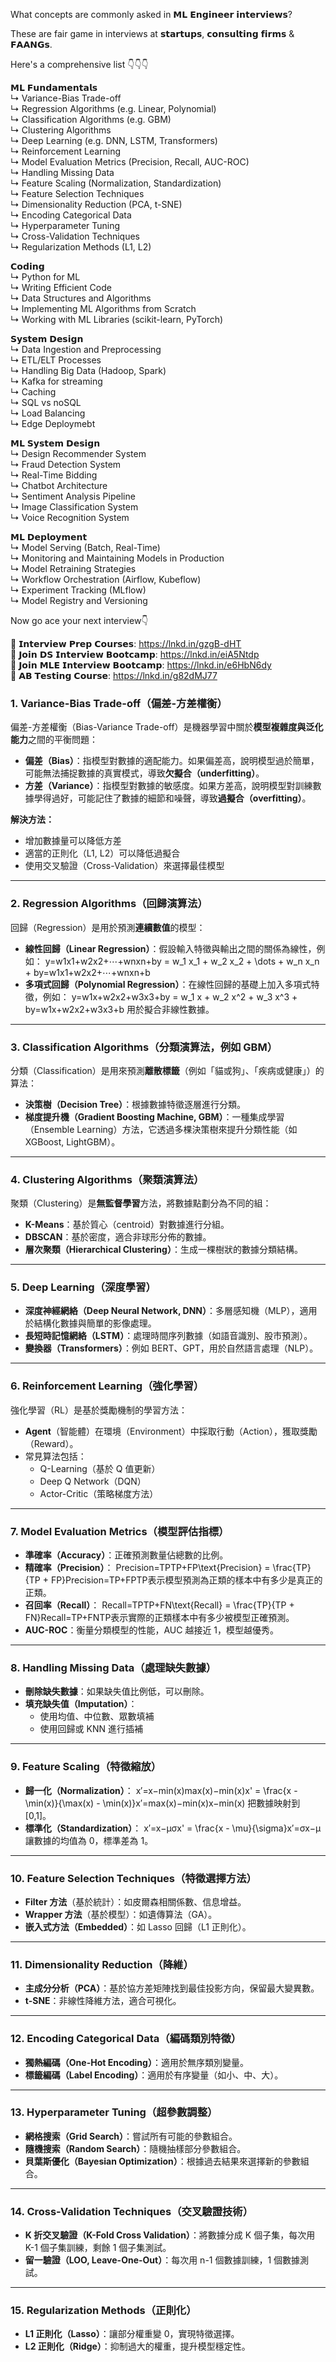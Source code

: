 
What concepts are commonly asked in 𝗠𝗟 𝗘𝗻𝗴𝗶𝗻𝗲𝗲𝗿 𝗶𝗻𝘁𝗲𝗿𝘃𝗶𝗲𝘄𝘀?  
  
These are fair game in interviews at 𝘀𝘁𝗮𝗿𝘁𝘂𝗽𝘀, 𝗰𝗼𝗻𝘀𝘂𝗹𝘁𝗶𝗻𝗴 𝗳𝗶𝗿𝗺𝘀 & 𝗙𝗔𝗔𝗡𝗚𝘀.  
  
Here's a comprehensive list 👇👇👇  
  
𝗠𝗟 𝗙𝘂𝗻𝗱𝗮𝗺𝗲𝗻𝘁𝗮𝗹𝘀  
↳ Variance-Bias Trade-off  
↳ Regression Algorithms (e.g. Linear, Polynomial)  
↳ Classification Algorithms (e.g. GBM)  
↳ Clustering Algorithms  
↳ Deep Learning (e.g. DNN, LSTM, Transformers)  
↳ Reinforcement Learning  
↳ Model Evaluation Metrics (Precision, Recall, AUC-ROC)  
↳ Handling Missing Data  
↳ Feature Scaling (Normalization, Standardization)  
↳ Feature Selection Techniques  
↳ Dimensionality Reduction (PCA, t-SNE)  
↳ Encoding Categorical Data  
↳ Hyperparameter Tuning  
↳ Cross-Validation Techniques  
↳ Regularization Methods (L1, L2)  
  
𝗖𝗼𝗱𝗶𝗻𝗴  
↳ Python for ML  
↳ Writing Efficient Code  
↳ Data Structures and Algorithms  
↳ Implementing ML Algorithms from Scratch  
↳ Working with ML Libraries (scikit-learn, PyTorch)  
  
𝗦𝘆𝘀𝘁𝗲𝗺 𝗗𝗲𝘀𝗶𝗴𝗻  
↳ Data Ingestion and Preprocessing  
↳ ETL/ELT Processes  
↳ Handling Big Data (Hadoop, Spark)  
↳ Kafka for streaming  
↳ Caching  
↳ SQL vs noSQL  
↳ Load Balancing  
↳ Edge Deploymebt  
  
𝗠𝗟 𝗦𝘆𝘀𝘁𝗲𝗺 𝗗𝗲𝘀𝗶𝗴𝗻  
↳ Design Recommender System  
↳ Fraud Detection System  
↳ Real-Time Bidding  
↳ Chatbot Architecture  
↳ Sentiment Analysis Pipeline  
↳ Image Classification System  
↳ Voice Recognition System  
  
𝗠𝗟 𝗗𝗲𝗽𝗹𝗼𝘆𝗺𝗲𝗻𝘁  
↳ Model Serving (Batch, Real-Time)  
↳ Monitoring and Maintaining Models in Production  
↳ Model Retraining Strategies  
↳ Workflow Orchestration (Airflow, Kubeflow)  
↳ Experiment Tracking (MLflow)  
↳ Model Registry and Versioning  
  
Now go ace your next interview👇  
  
📕 𝗜𝗻𝘁𝗲𝗿𝘃𝗶𝗲𝘄 𝗣𝗿𝗲𝗽 𝗖𝗼𝘂𝗿𝘀𝗲𝘀: https://lnkd.in/gzgB-dHT  
📘 𝗝𝗼𝗶𝗻 𝗗𝗦 𝗜𝗻𝘁𝗲𝗿𝘃𝗶𝗲𝘄 𝗕𝗼𝗼𝘁𝗰𝗮𝗺𝗽: https://lnkd.in/eiA5Ntdp  
📙 𝗝𝗼𝗶𝗻 𝗠𝗟𝗘 𝗜𝗻𝘁𝗲𝗿𝘃𝗶𝗲𝘄 𝗕𝗼𝗼𝘁𝗰𝗮𝗺𝗽: https://lnkd.in/e6HbN6dy  
📗 𝗔𝗕 𝗧𝗲𝘀𝘁𝗶𝗻𝗴 𝗖𝗼𝘂𝗿𝘀𝗲: https://lnkd.in/g82dMJ77


### **1. Variance-Bias Trade-off（偏差-方差權衡）**

偏差-方差權衡（Bias-Variance Trade-off）是機器學習中關於**模型複雜度與泛化能力**之間的平衡問題：

- **偏差（Bias）**：指模型對數據的適配能力。如果偏差高，說明模型過於簡單，可能無法捕捉數據的真實模式，導致**欠擬合（underfitting）**。
- **方差（Variance）**：指模型對數據的敏感度。如果方差高，說明模型對訓練數據學得過好，可能記住了數據的細節和噪聲，導致**過擬合（overfitting）**。

**解決方法：**

- 增加數據量可以降低方差
- 適當的正則化（L1, L2）可以降低過擬合
- 使用交叉驗證（Cross-Validation）來選擇最佳模型

---

### **2. Regression Algorithms（回歸演算法）**

回歸（Regression）是用於預測**連續數值**的模型：

- **線性回歸（Linear Regression）**：假設輸入特徵與輸出之間的關係為線性，例如： y=w1x1+w2x2+⋯+wnxn+by = w_1 x_1 + w_2 x_2 + \dots + w_n x_n + by=w1​x1​+w2​x2​+⋯+wn​xn​+b
- **多項式回歸（Polynomial Regression）**：在線性回歸的基礎上加入多項式特徵，例如： y=w1x+w2x2+w3x3+by = w_1 x + w_2 x^2 + w_3 x^3 + by=w1​x+w2​x2+w3​x3+b 用於擬合非線性數據。

---

### **3. Classification Algorithms（分類演算法，例如 GBM）**

分類（Classification）是用來預測**離散標籤**（例如「貓或狗」、「疾病或健康」）的算法：

- **決策樹（Decision Tree）**：根據數據特徵逐層進行分類。
- **梯度提升機（Gradient Boosting Machine, GBM）**：一種集成學習（Ensemble Learning）方法，它透過多棵決策樹來提升分類性能（如 XGBoost, LightGBM）。

---

### **4. Clustering Algorithms（聚類演算法）**

聚類（Clustering）是**無監督學習**方法，將數據點劃分為不同的組：

- **K-Means**：基於質心（centroid）對數據進行分組。
- **DBSCAN**：基於密度，適合非球形分佈的數據。
- **層次聚類（Hierarchical Clustering）**：生成一棵樹狀的數據分類結構。

---

### **5. Deep Learning（深度學習）**

- **深度神經網絡（Deep Neural Network, DNN）**：多層感知機（MLP），適用於結構化數據與簡單的影像處理。
- **長短時記憶網絡（LSTM）**：處理時間序列數據（如語音識別、股市預測）。
- **變換器（Transformers）**：例如 BERT、GPT，用於自然語言處理（NLP）。

---

### **6. Reinforcement Learning（強化學習）**

強化學習（RL）是基於獎勵機制的學習方法：

- **Agent**（智能體）在環境（Environment）中採取行動（Action），獲取獎勵（Reward）。
- 常見算法包括：
    - Q-Learning（基於 Q 值更新）
    - Deep Q Network（DQN）
    - Actor-Critic（策略梯度方法）

---

### **7. Model Evaluation Metrics（模型評估指標）**

- **準確率（Accuracy）**：正確預測數量佔總數的比例。
- **精確率（Precision）**： Precision=TPTP+FP\text{Precision} = \frac{TP}{TP + FP}Precision=TP+FPTP​ 表示模型預測為正類的樣本中有多少是真正的正類。
- **召回率（Recall）**： Recall=TPTP+FN\text{Recall} = \frac{TP}{TP + FN}Recall=TP+FNTP​ 表示實際的正類樣本中有多少被模型正確預測。
- **AUC-ROC**：衡量分類模型的性能，AUC 越接近 1，模型越優秀。

---

### **8. Handling Missing Data（處理缺失數據）**

- **刪除缺失數據**：如果缺失值比例低，可以刪除。
- **填充缺失值（Imputation）**：
    - 使用均值、中位數、眾數填補
    - 使用回歸或 KNN 進行插補

---

### **9. Feature Scaling（特徵縮放）**

- **歸一化（Normalization）**： x′=x−min⁡(x)max⁡(x)−min⁡(x)x' = \frac{x - \min(x)}{\max(x) - \min(x)}x′=max(x)−min(x)x−min(x)​ 把數據映射到 [0,1]。
- **標準化（Standardization）**： x′=x−μσx' = \frac{x - \mu}{\sigma}x′=σx−μ​ 讓數據的均值為 0，標準差為 1。

---

### **10. Feature Selection Techniques（特徵選擇方法）**

- **Filter 方法**（基於統計）：如皮爾森相關係數、信息增益。
- **Wrapper 方法**（基於模型）：如遺傳算法（GA）。
- **嵌入式方法（Embedded）**：如 Lasso 回歸（L1 正則化）。

---

### **11. Dimensionality Reduction（降維）**

- **主成分分析（PCA）**：基於協方差矩陣找到最佳投影方向，保留最大變異數。
- **t-SNE**：非線性降維方法，適合可視化。

---

### **12. Encoding Categorical Data（編碼類別特徵）**

- **獨熱編碼（One-Hot Encoding）**：適用於無序類別變量。
- **標籤編碼（Label Encoding）**：適用於有序變量（如小、中、大）。

---

### **13. Hyperparameter Tuning（超參數調整）**

- **網格搜索（Grid Search）**：嘗試所有可能的參數組合。
- **隨機搜索（Random Search）**：隨機抽樣部分參數組合。
- **貝葉斯優化（Bayesian Optimization）**：根據過去結果來選擇新的參數組合。

---

### **14. Cross-Validation Techniques（交叉驗證技術）**

- **K 折交叉驗證（K-Fold Cross Validation）**：將數據分成 K 個子集，每次用 K-1 個子集訓練，剩餘 1 個子集測試。
- **留一驗證（LOO, Leave-One-Out）**：每次用 n-1 個數據訓練，1 個數據測試。

---

### **15. Regularization Methods（正則化）**

- **L1 正則化（Lasso）**：讓部分權重變 0，實現特徵選擇。
- **L2 正則化（Ridge）**：抑制過大的權重，提升模型穩定性。